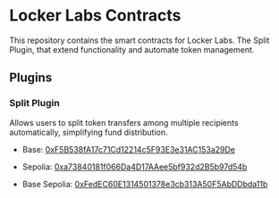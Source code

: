 # Locker Labs Contracts

This repository contains the smart contracts for Locker Labs. The Split Plugin, that extend functionality and automate token management.

## Plugins

### Split Plugin
Allows users to split token transfers among multiple recipients automatically, simplifying fund distribution.

- Base: [0xF5B538fA17c71Cd12214c5F93E3e31AC153a29De](https://basescan.org/address/0xF5B538fA17c71Cd12214c5F93E3e31AC153a29De)

- Sepolia: [0xa73840181f066Da4D17AAee5bf932d2B5b97d54b](https://sepolia.etherscan.io/address/0xa73840181f066Da4D17AAee5bf932d2B5b97d54b)

- Base Sepolia: [0xFedEC60E1314501378e3cb313A50F5AbDDbda11b](https://base-sepolia.blockscout.com/address/0xFedEC60E1314501378e3cb313A50F5AbDDbda11b)
